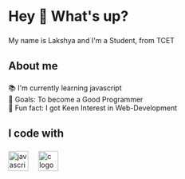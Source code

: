 <h1 align="left">Hey 👋 What's up?</h1>

###

<p align="left">My name is Lakshya and I'm a Student, from TCET </p>

###

<h2 align="left">About me</h2>

###

<p align="left">📚 I'm currently learning javascript<br>🎯 Goals: To become a Good Programmer<br>🎲 Fun fact: I got  Keen Interest in Web-Development</p>

###

<h2 align="left">I code with</h2>

###

<div align="left">
  <img src="https://cdn.jsdelivr.net/gh/devicons/devicon/icons/javascript/javascript-original.svg" height="40" alt="javascript logo"  />
  <img width="12" />
  <img src="https://www.google.com/url?sa=i&url=https%3A%2F%2Fwww.nicepng.com%2Fourpic%2Fu2y3w7a9i1o0r5r5_c-logo-c-programming-language-logo%2F&psig=AOvVaw2_qpxHtA_UsMgcAwXeZyC9&ust=1692450119892000&source=images&cd=vfe&opi=89978449&ved=0CBAQjRxqFwoTCOiei7LY5YADFQAAAAAdAAAAABAE" height="40" alt="c logo"  />
</div>

###
